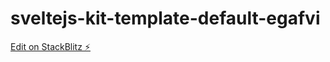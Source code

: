 # sveltejs-kit-template-default-egafvi

[Edit on StackBlitz ⚡️](https://stackblitz.com/edit/sveltejs-kit-template-default-egafvi)